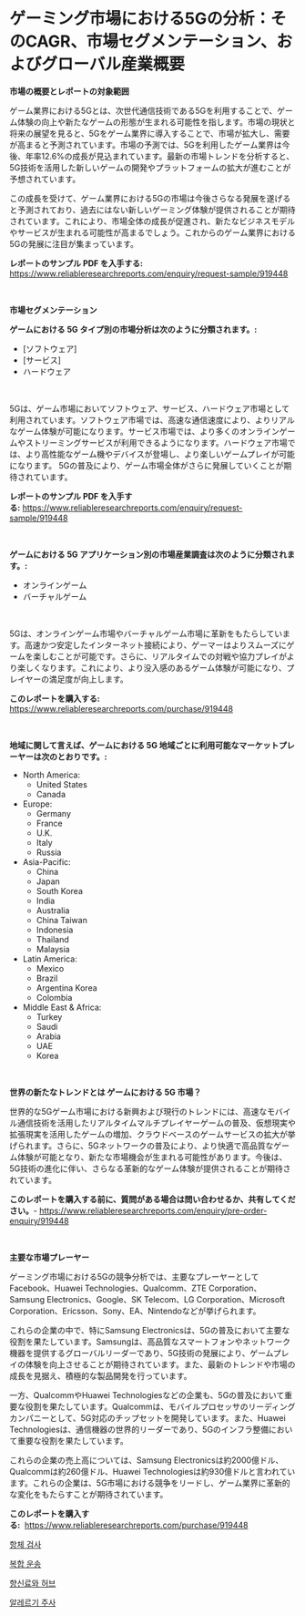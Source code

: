 <p><h1>ゲーミング市場における5Gの分析：そのCAGR、市場セグメンテーション、およびグローバル産業概要</h1></p><p><strong>市場の概要とレポートの対象範囲</strong></p>
<p><p>ゲーム業界における5Gとは、次世代通信技術である5Gを利用することで、ゲーム体験の向上や新たなゲームの形態が生まれる可能性を指します。市場の現状と将来の展望を見ると、5Gをゲーム業界に導入することで、市場が拡大し、需要が高まると予測されています。市場の予測では、5Gを利用したゲーム業界は今後、年率12.6%の成長が見込まれています。最新の市場トレンドを分析すると、5G技術を活用した新しいゲームの開発やプラットフォームの拡大が進むことが予想されています。</p><p>この成長を受けて、ゲーム業界における5Gの市場は今後さらなる発展を遂げると予測されており、過去にはない新しいゲーミング体験が提供されることが期待されています。これにより、市場全体の成長が促進され、新たなビジネスモデルやサービスが生まれる可能性が高まるでしょう。これからのゲーム業界における5Gの発展に注目が集まっています。</p></p>
<p><strong>レポートのサンプル PDF を入手する:</strong> <a href="https://www.reliableresearchreports.com/enquiry/request-sample/919448">https://www.reliableresearchreports.com/enquiry/request-sample/919448</a></p>
<p>&nbsp;</p>
<p><strong>市場セグメンテーション</strong></p>
<p><strong>ゲームにおける 5G タイプ別の市場分析は次のように分類されます。:</strong></p>
<p><ul><li>[ソフトウェア]</li><li>[サービス]</li><li>ハードウェア</li></ul></p>
<p>&nbsp;</p>
<p><p>5Gは、ゲーム市場においてソフトウェア、サービス、ハードウェア市場として利用されています。ソフトウェア市場では、高速な通信速度により、よりリアルなゲーム体験が可能になります。サービス市場では、より多くのオンラインゲームやストリーミングサービスが利用できるようになります。ハードウェア市場では、より高性能なゲーム機やデバイスが登場し、より楽しいゲームプレイが可能になります。 5Gの普及により、ゲーム市場全体がさらに発展していくことが期待されています。</p></p>
<p><strong>レポートのサンプル PDF を入手する:</strong>&nbsp;<a href="https://www.reliableresearchreports.com/enquiry/request-sample/919448">https://www.reliableresearchreports.com/enquiry/request-sample/919448</a></p>
<p>&nbsp;</p>
<p><strong> ゲームにおける 5G アプリケーション別の市場産業調査は次のように分類されます。:</strong></p>
<p><ul><li>オンラインゲーム</li><li>バーチャルゲーム</li></ul></p>
<p>&nbsp;</p>
<p><p>5Gは、オンラインゲーム市場やバーチャルゲーム市場に革新をもたらしています。高速かつ安定したインターネット接続により、ゲーマーはよりスムーズにゲームを楽しむことが可能です。さらに、リアルタイムでの対戦や協力プレイがより楽しくなります。これにより、より没入感のあるゲーム体験が可能になり、プレイヤーの満足度が向上します。</p></p>
<p><strong>このレポートを購入する:</strong>&nbsp; <a href="https://www.reliableresearchreports.com/purchase/919448">https://www.reliableresearchreports.com/purchase/919448</a></p>
<p>&nbsp;</p>
<p><strong>地域に関して言えば、ゲームにおける 5G 地域ごとに利用可能なマーケットプレーヤーは次のとおりです。:</strong></p>
<p><ul>
    <li>
        North America:
        <ul>
            <li>United States</li>
            <li>Canada</li>
        </ul>
    </li>
    <li>
        Europe:
        <ul>
            <li>Germany</li>
            <li>France</li>
            <li>U.K.</li>
            <li>Italy</li>
            <li>Russia</li>
        </ul>
    </li>
    <li>
        Asia-Pacific:
        <ul>
            <li>China</li>
            <li>Japan</li>
            <li>South Korea</li>
            <li>India</li>
            <li>Australia</li>
            <li>China Taiwan</li>
            <li>Indonesia</li>
            <li>Thailand</li>
            <li>Malaysia</li>
        </ul>
    </li>
    <li>
        Latin America:
        <ul>
            <li>Mexico</li>
            <li>Brazil</li>
            <li>Argentina Korea</li>
            <li>Colombia</li>
        </ul>
    </li>
    <li>
        Middle East & Africa:
        <ul>
            <li>Turkey</li>
            <li>Saudi</li>
            <li>Arabia</li>
            <li>UAE</li>
            <li>Korea</li>
        </ul>
    </li>
    </ul></p>
<p>&nbsp;</p>
<p><strong>世界の新たなトレンドとは ゲームにおける 5G 市場？</strong></p>
<p><p>世界的な5Gゲーム市場における新興および現行のトレンドには、高速なモバイル通信技術を活用したリアルタイムマルチプレイヤーゲームの普及、仮想現実や拡張現実を活用したゲームの増加、クラウドベースのゲームサービスの拡大が挙げられます。さらに、5Gネットワークの普及により、より快適で高品質なゲーム体験が可能となり、新たな市場機会が生まれる可能性があります。今後は、5G技術の進化に伴い、さらなる革新的なゲーム体験が提供されることが期待されています。</p></p>
<p><strong>このレポートを購入する前に、質問がある場合は問い合わせるか、共有してください。</strong>- <a href="https://www.reliableresearchreports.com/enquiry/pre-order-enquiry/919448">https://www.reliableresearchreports.com/enquiry/pre-order-enquiry/919448</a></p>
<p>&nbsp;</p>
<p><strong>主要な市場プレーヤー</strong></p>
<p><p>ゲーミング市場における5Gの競争分析では、主要なプレーヤーとしてFacebook、Huawei Technologies、Qualcomm、ZTE Corporation、Samsung Electronics、Google、SK Telecom、LG Corporation、Microsoft Corporation、Ericsson、Sony、EA、Nintendoなどが挙げられます。</p><p>これらの企業の中で、特にSamsung Electronicsは、5Gの普及において主要な役割を果たしています。Samsungは、高品質なスマートフォンやネットワーク機器を提供するグローバルリーダーであり、5G技術の発展により、ゲームプレイの体験を向上させることが期待されています。また、最新のトレンドや市場の成長を見据え、積極的な製品開発を行っています。</p><p>一方、QualcommやHuawei Technologiesなどの企業も、5Gの普及において重要な役割を果たしています。Qualcommは、モバイルプロセッサのリーディングカンパニーとして、5G対応のチップセットを開発しています。また、Huawei Technologiesは、通信機器の世界的リーダーであり、5Gのインフラ整備において重要な役割を果たしています。</p><p>これらの企業の売上高については、Samsung Electronicsは約2000億ドル、Qualcommは約260億ドル、Huawei Technologiesは約930億ドルと言われています。これらの企業は、5G市場における競争をリードし、ゲーム業界に革新的な変化をもたらすことが期待されています。</p></p>
<p><strong>このレポートを購入する:</strong>&nbsp;&nbsp;<a href="https://www.reliableresearchreports.com/purchase/919448">https://www.reliableresearchreports.com/purchase/919448</a></p>
<p><p><a href="https://github.com/sougarounis/Market-Research-Report-List-2/blob/main/5061811182892.md">항체 검사</a></p><p><a href="https://github.com/laholand/Market-Research-Report-List-2/blob/main/3905792182895.md">복합 운송</a></p><p><a href="https://github.com/laholand/Market-Research-Report-List-2/blob/main/5132806182893.md">향신료와 허브</a></p><p><a href="https://github.com/sougarounis/Market-Research-Report-List-2/blob/main/3372616182894.md">알레르기 주사</a></p></p>